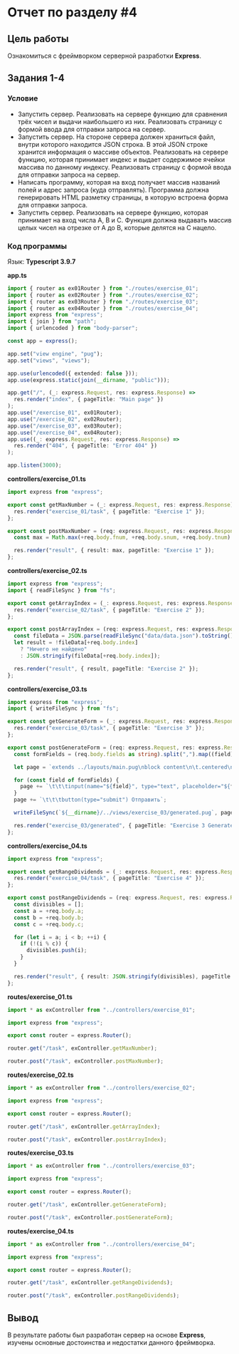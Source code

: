 # Отчет по разделу #4

## Цель работы

Ознакомиться с фреймворком серверной разработки **Express**.

## Задания 1-4

### Условие

- Запустить сервер. Реализовать на сервере функцию для сравнения трёх чисел и выдачи наибольшего из них. Реализовать страницу с формой ввода для отправки запроса на сервер.
- Запустить сервер. На стороне сервера должен храниться файл, внутри которого находится JSON строка. В этой JSON строке хранится информация о массиве объектов. Реализовать на сервере функцию, которая принимает индекс и выдает содержимое ячейки массива по данному индексу. Реализовать страницу с формой ввода для отправки запроса на сервер.
- Написать программу, которая на вход получает массив названий полей и адрес запроса (куда отправлять). Программа должна генерировать HTML разметку страницы, в которую встроена форма для отправки запроса.
- Запустить сервер. Реализовать на сервере функцию, которая принимает на вход числа A, B и C. Функция должна выдавать массив целых чисел на отрезке от A до B, которые делятся на C нацело.

### Код программы

Язык: **Typescript 3.9.7**

**app.ts**

```typescript
import { router as ex01Router } from "./routes/exercise_01";
import { router as ex02Router } from "./routes/exercise_02";
import { router as ex03Router } from "./routes/exercise_03";
import { router as ex04Router } from "./routes/exercise_04";
import express from "express";
import { join } from "path";
import { urlencoded } from "body-parser";

const app = express();

app.set("view engine", "pug");
app.set("views", "views");

app.use(urlencoded({ extended: false }));
app.use(express.static(join(__dirname, "public")));

app.get("/", (_: express.Request, res: express.Response) =>
  res.render("index", { pageTitle: "Main page" })
);
app.use("/exercise_01", ex01Router);
app.use("/exercise_02", ex02Router);
app.use("/exercise_03", ex03Router);
app.use("/exercise_04", ex04Router);
app.use((_: express.Request, res: express.Response) =>
  res.render("404", { pageTitle: "Error 404" })
);

app.listen(3000);
```

**controllers/exercise_01.ts**

```typescript
import express from "express";

export const getMaxNumber = (_: express.Request, res: express.Response) => {
  res.render("exercise_01/task", { pageTitle: "Exercise 1" });
};

export const postMaxNumber = (req: express.Request, res: express.Response) => {
  const max = Math.max(+req.body.fnum, +req.body.snum, +req.body.tnum);

  res.render("result", { result: max, pageTitle: "Exercise 1" });
};
```

**controllers/exercise_02.ts**

```typescript
import express from "express";
import { readFileSync } from "fs";

export const getArrayIndex = (_: express.Request, res: express.Response) => {
  res.render("exercise_02/task", { pageTitle: "Exercise 2" });
};

export const postArrayIndex = (req: express.Request, res: express.Response) => {
  const fileData = JSON.parse(readFileSync("data/data.json").toString());
  let result = !fileData[+req.body.index]
    ? "Ничего не найдено"
    : JSON.stringify(fileData[+req.body.index]);

  res.render("result", { result, pageTitle: "Exercise 2" });
};
```

**controllers/exercise_03.ts**

```typescript
import express from "express";
import { writeFileSync } from "fs";

export const getGenerateForm = (_: express.Request, res: express.Response) => {
  res.render("exercise_03/task", { pageTitle: "Exercise 3" });
};

export const postGenerateForm = (req: express.Request, res: express.Response) => {
  const formFields = (req.body.fields as string).split(",").map((field) => field.trim());

  let page = `extends ../layouts/main.pug\nblock content\n\t.centered\n\t\tform(action="${req.body.route}", method="post")\n`;

  for (const field of formFields) {
    page += `\t\t\tinput(name="${field}", type="text", placeholder="${field}")\n`;
  }
  page += `\t\t\tbutton(type="submit") Отправить`;

  writeFileSync(`${__dirname}/../views/exercise_03/generated.pug`, page);

  res.render("exercise_03/generated", { pageTitle: "Exercise 3 Generated" });
};
```

**controllers/exercise_04.ts**

```typescript
import express from "express";

export const getRangeDividends = (_: express.Request, res: express.Response) => {
  res.render("exercise_04/task", { pageTitle: "Exercise 4" });
};

export const postRangeDividends = (req: express.Request, res: express.Response) => {
  const divisibles = [];
  const a = +req.body.a;
  const b = +req.body.b;
  const c = +req.body.c;

  for (let i = a; i < b; ++i) {
    if (!(i % c)) {
      divisibles.push(i);
    }
  }

  res.render("result", { result: JSON.stringify(divisibles), pageTitle: "Exercise 4" });
};
```

**routes/exercise_01.ts**

```typescript
import * as exController from "../controllers/exercise_01";

import express from "express";

export const router = express.Router();

router.get("/task", exController.getMaxNumber);

router.post("/task", exController.postMaxNumber);
```

**routes/exercise_02.ts**

```typescript
import * as exController from "../controllers/exercise_02";

import express from "express";

export const router = express.Router();

router.get("/task", exController.getArrayIndex);

router.post("/task", exController.postArrayIndex);
```

**routes/exercise_03.ts**

```typescript
import * as exController from "../controllers/exercise_03";

import express from "express";

export const router = express.Router();

router.get("/task", exController.getGenerateForm);

router.post("/task", exController.postGenerateForm);
```

**routes/exercise_04.ts**

```typescript
import * as exController from "../controllers/exercise_04";

import express from "express";

export const router = express.Router();

router.get("/task", exController.getRangeDividends);

router.post("/task", exController.postRangeDividends);
```

## Вывод

В результате работы был разработан сервер на основе **Express**, изучены основные достоинства и
недостатки данного фреймворка.
